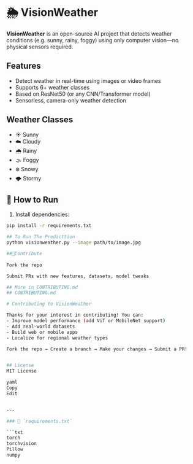 
# 🌦️ VisionWeather

**VisionWeather** is an open-source AI project that detects weather conditions (e.g. sunny, rainy, foggy) using only computer vision—no physical sensors required.

## Features
- Detect weather in real-time using images or video frames
- Supports 6+ weather classes
- Based on ResNet50 (or any CNN/Transformer model)
- Sensorless, camera-only weather detection

## Weather Classes
- ☀️ Sunny
- ☁️ Cloudy
- 🌧️ Rainy
- 🌫️ Foggy
- ❄️ Snowy
- 🌩️ Stormy

## 🚀 How to Run
1. Install dependencies:
```bash
pip install -r requirements.txt

## To Run The Predicttion
python visionweather.py --image path/to/image.jpg

##📌Contribute 
 
Fork the repo

Submit PRs with new features, datasets, model tweaks

## More in CONTRIBUTING.md
## CONTRIBUTING.md

# Contributing to VisionWeather

Thanks for your interest in contributing! You can:
- Improve model performance (add ViT or MobileNet support)
- Add real-world datasets
- Build web or mobile apps
- Localize for regional weather types

Fork the repo → Create a branch → Make your changes → Submit a PR!


## License
MIT License

yaml
Copy
Edit


---

### 📄 `requirements.txt`

```txt
torch
torchvision
Pillow
numpy

